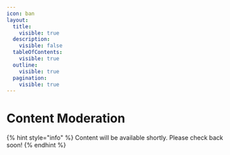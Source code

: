 ```yaml
---
icon: ban
layout:
  title:
    visible: true
  description:
    visible: false
  tableOfContents:
    visible: true
  outline:
    visible: true
  pagination:
    visible: true
---
```


# Content Moderation

{% hint style="info" %}
Content will be available shortly. Please check back soon!
{% endhint %}
